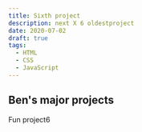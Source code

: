 ```yaml
---
title: Sixth project
description: next X 6 oldestproject
date: 2020-07-02
draft: true
tags:
  - HTML
  - CSS
  - JavaScript
---
```


## Ben's major projects

Fun project6
